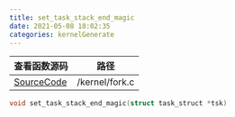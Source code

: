 ```yaml
---
title: set_task_stack_end_magic
date: 2021-05-08 18:02:35
categories: kernelGenerate
---
```


|查看函数源码  |路径  |
|---|---|
|[SourceCode](https://github.com/guanglun/LinuxSoEasy/blob/master/kernel/fork.c#L843)| /kernel/fork.c |  
```c
void set_task_stack_end_magic(struct task_struct *tsk)
```  

  

